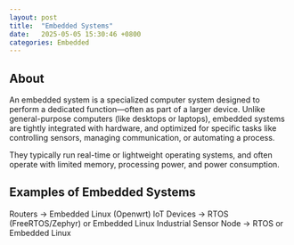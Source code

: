 ```yaml
---
layout: post
title:  "Embedded Systems"
date:   2025-05-05 15:30:46 +0800
categories: Embedded
---
```

## About
An embedded system is a specialized computer system designed to perform a dedicated function—often as part of a larger device. Unlike general-purpose computers (like desktops or laptops), embedded systems are tightly integrated with hardware, and optimized for specific tasks like controlling sensors, managing communication, or automating a process.

They typically run real-time or lightweight operating systems, and often operate with limited memory, processing power, and power consumption.

## Examples of Embedded Systems
Routers -> Embedded Linux (Openwrt)
IoT Devices -> RTOS (FreeRTOS/Zephyr) or Embedded Linux
Industrial Sensor Node -> RTOS or Embedded Linux
